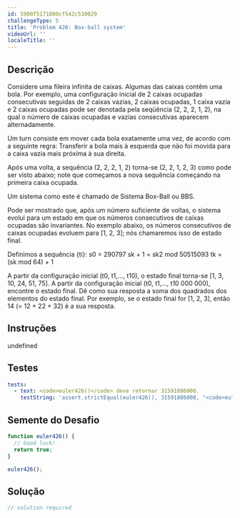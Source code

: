 ```yaml
---
id: 5900f5171000cf542c510029
challengeType: 5
title: 'Problem 426: Box-ball system'
videoUrl: ''
localeTitle: ''
---
```


## Descrição
<section id="description"> Considere uma fileira infinita de caixas. Algumas das caixas contêm uma bola. Por exemplo, uma configuração inicial de 2 caixas ocupadas consecutivas seguidas de 2 caixas vazias, 2 caixas ocupadas, 1 caixa vazia e 2 caixas ocupadas pode ser denotada pela seqüência (2, 2, 2, 1, 2), na qual o número de caixas ocupadas e vazias consecutivas aparecem alternadamente. <p> Um turn consiste em mover cada bola exatamente uma vez, de acordo com a seguinte regra: Transferir a bola mais à esquerda que não foi movida para a caixa vazia mais próxima à sua direita. </p><p> Após uma volta, a sequência (2, 2, 2, 1, 2) torna-se (2, 2, 1, 2, 3) como pode ser visto abaixo; note que começamos a nova sequência começando na primeira caixa ocupada. </p><p> Um sistema como este é chamado de Sistema Box-Ball ou BBS. </p><p> Pode ser mostrado que, após um número suficiente de voltas, o sistema evolui para um estado em que os números consecutivos de caixas ocupadas são invariantes. No exemplo abaixo, os números consecutivos de caixas ocupadas evoluem para [1, 2, 3]; nós chamaremos isso de estado final. </p><p> Definimos a sequência {ti}: s0 = 290797 sk + 1 = sk2 mod 50515093 tk = (sk mod 64) + 1 </p><p> A partir da configuração inicial (t0, t1,…, t10), o estado final torna-se [1, 3, 10, 24, 51, 75]. A partir da configuração inicial (t0, t1,…, t10 000 000), encontre o estado final. Dê como sua resposta a soma dos quadrados dos elementos do estado final. Por exemplo, se o estado final for [1, 2, 3], então 14 (= 12 + 22 + 32) é a sua resposta. </p></section>

## Instruções
undefined

## Testes
<section id='tests'>

```yml
tests:
  - text: <code>euler426()</code> deve retornar 31591886008.
    testString: 'assert.strictEqual(euler426(), 31591886008, "<code>euler426()</code> should return 31591886008.");'

```

</section>

## Semente do Desafio
<section id='challengeSeed'>

<div id='js-seed'>

```js
function euler426() {
  // Good luck!
  return true;
}

euler426();

```

</div>



</section>

## Solução
<section id='solution'>

```js
// solution required
```
</section>

